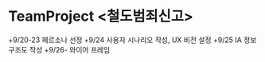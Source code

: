 
# TeamProject <철도범죄신고>

+9/20-23 
페르소나 선정
+9/24 
사용자 시나리오 작성, UX 비전 설정
+9/25 
IA 정보 구조도 작성
+9/26- 
와이어 프레임



